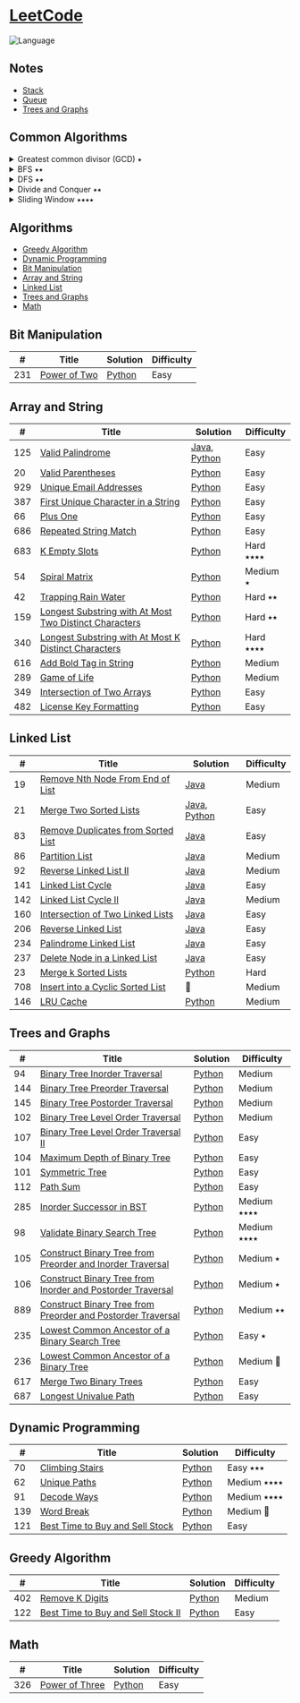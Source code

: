 # [LeetCode](https://leetcode.com/problemset/algorithms/)

![Language](https://img.shields.io/badge/language-Python%20%2F%20Java%20-orange.svg)

## Notes

* [Stack](./notes/stack)
* [Queue](./notes/queue)
* [Trees and Graphs](./notes/trees_graphs)

## Common Algorithms

<!-- markdownlint-disable MD033 -->
<details><summary>Greatest common divisor (GCD) ⭑</summary>
<p>

* [GCD of more than two (or array) numbers](https://www.geeksforgeeks.org/gcd-two-array-numbers/)

</p>
</details>

<details><summary>BFS ⭑⭑</summary>
<p>

* 94: [Binary Tree Inorder Traversal](https://leetcode.com/problems/binary-tree-inorder-traversal/)
* 102: [Binary Tree Level Order Traversal](https://leetcode.com/problems/binary-tree-level-order-traversal/)
* 107: [Binary Tree Level Order Traversal II](https://leetcode.com/problems/binary-tree-level-order-traversal-ii/)
* 285: [Inorder Successor in BST](https://leetcode.com/problems/inorder-successor-in-bst/)

</p>
</details>

<details><summary>DFS ⭑⭑</summary>
<p>
</p>
</details>

<details><summary>Divide and Conquer ⭑⭑</summary>
<p>

* 106: [Construct Binary Tree from Inorder and Postorder Traversal](https://leetcode.com/problems/construct-binary-tree-from-inorder-and-postorder-traversal/)

</p>
</details>

<details><summary>Sliding Window ⭑⭑⭑⭑ </summary>
<p>

* 159: [Longest Substring with At Most Two Distinct Characters](https://leetcode.com/problems/longest-substring-with-at-most-two-distinct-characters/)
* 340: [Longest Substring with At Most K Distinct Characters](https://leetcode.com/problems/longest-substring-with-at-most-k-distinct-characters/)

</p>
</details>

## Algorithms

* [Greedy Algorithm](https://github.com/artekr/LeetCode#greedy-algorithm)
* [Dynamic Programming](https://github.com/artekr/LeetCode#dynamic-programming)
* [Bit Manipulation](https://github.com/artekr/LeetCode#bit-manipulation)
* [Array and String](https://github.com/artekr/LeetCode#array-and-string)
* [Linked List](https://github.com/artekr/LeetCode#linked-list)
* [Trees and Graphs](https://github.com/artekr/LeetCode#trees-and-graphs)
* [Math](https://github.com/artekr/LeetCode#math)

## Bit Manipulation

|  #  | Title           |  Solution       | Difficulty    |
|-----|---------------- | --------------- | ------------- |
231 | [Power of Two](https://leetcode.com/problems/power-of-two/) | [Python](./algorithms/python/PowerOfTwo/PowerOfTwo.py) | Easy |

## Array and String

|  #  | Title           |  Solution       | Difficulty    |
|-----|---------------- | --------------- | ------------- |
125 | [Valid Palindrome](https://leetcode.com/problems/valid-palindrome) | [Java](./algorithms/java/src/String/_125_Valid_Palindrome), [Python](./algorithms/python/ValidPalindrome/ValidPalindrome.py)  | Easy |
20 | [Valid Parentheses](https://leetcode.com/problems/valid-parentheses/) | [Python](./algorithms/python/ValidParentheses/ValidParentheses.py) | Easy |
929 | [Unique Email Addresses](https://leetcode.com/problems/unique-email-addresses//) | [Python](./algorithms/python/UniqueEmailAddresses/UniqueEmailAddresses.py) | Easy |
387 | [First Unique Character in a String](https://leetcode.com/problems/first-unique-character-in-a-string/) | [Python](./algorithms/python/FirstUniqueCharacterInAString/FirstUniqueCharacterInAString.py) | Easy |
66 | [Plus One](https://leetcode.com/problems/plus-one/) | [Python](./algorithms/python/PlusOne/PlusOne.py) | Easy |
686 | [Repeated String Match](https://leetcode.com/problems/repeated-string-match/) | [Python](./algorithms/python/RepeatedStringMatch/RepeatedStringMatch.py) | Easy |
683 | [K Empty Slots](https://leetcode.com/problems/k-empty-slots/) | [Python](./algorithms/python/KEmptySlots/KEmptySlots.py) | Hard ⭑⭑⭑⭑ |
54 | [Spiral Matrix](https://leetcode.com/problems/spiral-matrix/) | [Python](./algorithms/python/SpiralMatrix/SpiralMatrix.py) | Medium ⭑ |
42 | [Trapping Rain Water](https://leetcode.com/problems/trapping-rain-water/) | [Python](./algorithms/python/TrappingRainWater/TrappingRainWater.py) | Hard ⭑⭑ |
159 | [Longest Substring with At Most Two Distinct Characters](https://leetcode.com/problems/longest-substring-with-at-most-two-distinct-characters/) | [Python](./algorithms/python/LongestSubstringWithAtMostTwoDistinctCharacters/LongestSubstringWithAtMostTwoDistinctCharacters.py) | Hard ⭑⭑ |
340 | [Longest Substring with At Most K Distinct Characters](https://leetcode.com/problems/longest-substring-with-at-most-k-distinct-characters/) | [Python](./algorithms/python/LongestSubstringWithAtMostKDistinctCharacters/LongestSubstringWithAtMostKDistinctCharacters.py) | Hard ⭑⭑⭑⭑ |
616 | [Add Bold Tag in String](https://leetcode.com/problems/add-bold-tag-in-string/) | [Python](algorithms/python/AddBoldTagInString/AddBoldTagInString.py) | Medium |
289 | [Game of Life](https://leetcode.com/problems/game-of-life/) | [Python](./algorithms/python/GameOfLife/GameOfLife.py) | Medium |
349 | [Intersection of Two Arrays](https://leetcode.com/problems/intersection-of-two-arrays/) | [Python](./algorithms/python/IntersectionOfTwoArrays/IntersectionOfTwoArrays.py) | Easy |
482 | [License Key Formatting](https://leetcode.com/problems/license-key-formatting/) | [Python](./algorithms/python/LicenseKeyFormatting/LicenseKeyFormatting.py) | Easy |

## Linked List

|  #  | Title           |  Solution       | Difficulty    |
|-----|---------------- | --------------- | ------------- |
19 | [Remove Nth Node From End of List](https://leetcode.com/problems/remove-nth-node-from-end-of-list) | [Java](./algorithms/java/src/LinkedList/_19_Remove_Nth_Node_From_End_of_List) | Medium |
21 | [Merge Two Sorted Lists](https://leetcode.com/problems/merge-two-sorted-lists) | [Java](./algorithms/java/src/LinkedList/_21_Merge_Two_Sorted_Lists/MergeTwoSortedLists.java), [Python](./algorithms/python/MergeTwoSortedLists/MergeTwoSortedLists.py) | Easy |
83 | [Remove Duplicates from Sorted List](https://leetcode.com/problems/remove-duplicates-from-sorted-list/) | [Java](./algorithms/java/src/LinkedList/_83_Remove_Duplicates_from_Sorted_List/RemoveDuplicatesFromSortedList.java) | Easy |
86 | [Partition List](https://leetcode.com/problems/partition-list) | [Java](./algorithms/java/src/LinkedList/_86_PartitionList/PartitionList.java) | Medium |
92 | [Reverse Linked List II](https://leetcode.com/problems/reverse-linked-list-ii/) | [Java](./algorithms/java/src/LinkedList/_92_Reverse_Linked_List_II/ReverseLinkedListII.java) | Medium |
141 | [Linked List Cycle](https://leetcode.com/problems/linked-list-cycle) | [Java](./algorithms/java/src/LinkedList/_141_Linked_List_Cycle/LinkedListCycle.java) | Easy |
142 | [Linked List Cycle II](https://leetcode.com/problems/linked-list-cycle-ii) | [Java](./algorithms/java/src/LinkedList/_142_Linked_List_Cycle_II/LinkedListCycleII.java) | Medium |
160 | [Intersection of Two Linked Lists](https://leetcode.com/problems/intersection-of-two-linked-lists) | [Java](./algorithms/java/src/LinkedList/_160_Intersection_Of_Two_Linked_Lists/IntersectionOfTwoLinkedLists.java) | Easy |
206 | [Reverse Linked List](https://leetcode.com/problems/reverse-linked-list) | [Java](./algorithms/java/src/LinkedList/_206_Reverse_Linked_List/ReverseLinkedList.java) | Easy |
234 | [Palindrome Linked List](https://leetcode.com/problems/palindrome-linked-list) | [Java](./algorithms/java/src/LinkedList/_234_Palindrome_Linked_List/PalindromeLinkedList.java) | Easy |
237 | [Delete Node in a Linked List](https://leetcode.com/problems/delete-node-in-a-linked-list) | [Java](./algorithms/java/src/LinkedList/_237_Delete_Node_In_A_Linked_List/DeleteNodeInALinkedList.java) | Easy |
23 | [Merge k Sorted Lists](https://leetcode.com/problems/merge-k-sorted-lists/) | [Python](./algorithms/python/MergeKSortedLists/MergeKSortedLists.py) | Hard |
708 | [Insert into a Cyclic Sorted List](https://leetcode.com/problems/insert-into-a-cyclic-sorted-list/) | 👾 | Medium |
146 | [LRU Cache](https://leetcode.com/problems/lru-cache/) | [Python](./algorithms/python/LRUCache/LRUCache.py) | Medium |

## Trees and Graphs

|  #  | Title           |  Solution       | Difficulty    |
|-----|---------------- | --------------- | ------------- |
94 | [Binary Tree Inorder Traversal](https://leetcode.com/problems/binary-tree-inorder-traversal/) | [Python](./algorithms/python/BinaryTreeInorderTraversal/BinaryTreeInorderTraversal.py) | Medium |
144 | [Binary Tree Preorder Traversal](https://leetcode.com/problems/binary-tree-preorder-traversal/) | [Python](./algorithms/python/BinaryTreePreorderTraversal/BinaryTreePreorderTraversal.py) | Medium |
145 | [Binary Tree Postorder Traversal](https://leetcode.com/problems/binary-tree-postorder-traversal/) | [Python](./algorithms/python/BinaryTreePostorderTraversal/BinaryTreePostorderTraversal.py) | Medium |
102 | [Binary Tree Level Order Traversal](https://leetcode.com/problems/binary-tree-level-order-traversal/) | [Python](./algorithms/python/BinaryTreeLevelOrderTraversal/BinaryTreeLevelOrderTraversal.py) | Medium |
107 | [Binary Tree Level Order Traversal II](https://leetcode.com/problems/binary-tree-level-order-traversal-ii/) | [Python](./algorithms/python/BinaryTreeLevelOrderTraversalII/BinaryTreeLevelOrderTraversalII.py) | Easy |
104 | [Maximum Depth of Binary Tree](https://leetcode.com/problems/maximum-depth-of-binary-tree/) | [Python](./algorithms/python/MaximumDepthofBinaryTree/MaximumDepthofBinaryTree.py) | Easy |
101 | [Symmetric Tree](https://leetcode.com/problems/symmetric-tree/) | [Python](./algorithms/python/SymmetricTree/SymmetricTree.py) | Easy |
112 | [Path Sum](https://leetcode.com/problems/path-sum) | [Python](./algorithms/python/PathSum/PathSum.py) | Easy |
285 | [Inorder Successor in BST](https://leetcode.com/problems/inorder-successor-in-bst/) | [Python](./algorithms/python/InorderSuccessorInBST/InorderSuccessorInBST.py) | Medium ⭑⭑⭑⭑ |
98 | [Validate Binary Search Tree](https://leetcode.com/problems/validate-binary-search-tree/) | [Python](./algorithms/python/ValidateBinarySearchTree/ValidateBinarySearchTree.py) | Medium ⭑⭑⭑⭑ |
105 | [Construct Binary Tree from Preorder and Inorder Traversal](https://leetcode.com/problems/construct-binary-tree-from-preorder-and-inorder-traversal/) | [Python](./algorithms/python/ConstructBinaryTreeFromPreorderAndInorderTraversal/ConstructBinaryTreeFromPreorderAndInorderTraversal.py) | Medium ⭑ |
106 | [Construct Binary Tree from Inorder and Postorder Traversal](https://leetcode.com/problems/construct-binary-tree-from-inorder-and-postorder-traversal/) | [Python](./algorithms/python/ConstructBinaryTreefromInorderAndPostorderTraversal/ConstructBinaryTreefromInorderAndPostorderTraversal.py) | Medium ⭑ |
889 | [Construct Binary Tree from Preorder and Postorder Traversal](https://leetcode.com/problems/construct-binary-tree-from-preorder-and-postorder-traversal/) | [Python](./algorithms/python/ConstructBinaryTreeFromPreorderAndPostorderTraversal/ConstructBinaryTreeFromPreorderAndPostorderTraversal.py) | Medium ⭑⭑ |
235 | [Lowest Common Ancestor of a Binary Search Tree](https://leetcode.com/problems/lowest-common-ancestor-of-a-binary-search-tree/) | [Python](./algorithms/python/LowestCommonAncestorOfABinarySearchTree/LowestCommonAncestorOfABinarySearchTree.py) | Easy ⭑ |
236 | [Lowest Common Ancestor of a Binary Tree](https://leetcode.com/problems/lowest-common-ancestor-of-a-binary-tree/) | [Python](./algorithms/python/LowestCommonAncestorOfABinaryTree/LowestCommonAncestorOfABinaryTree.py) | Medium 👾 |
617 | [Merge Two Binary Trees](https://leetcode.com/problems/merge-two-binary-trees/) | [Python](./algorithms/python/MergeTwoBinaryTrees/MergeTwoBinaryTrees.py) | Easy |
687 | [Longest Univalue Path](https://leetcode.com/problems/longest-univalue-path/) | [Python](./algorithms/python/LongestUnivaluePath/LongestUnivaluePath.py) | Easy |

## Dynamic Programming

|  #  | Title           |  Solution       | Difficulty    |
|-----|---------------- | --------------- | ------------- |
70 | [Climbing Stairs](https://leetcode.com/problems/climbing-stairs/) | [Python](./algorithms/python/ClimbingStairs/ClimbingStairs.py) | Easy ⭑⭑⭑ |
62 | [Unique Paths](https://leetcode.com/problems/unique-paths/) | [Python](./algorithms/python/UniquePaths/UniquePaths.py) | Medium ⭑⭑⭑⭑ |
91 | [Decode Ways](https://leetcode.com/problems/decode-ways/) | [Python](./algorithms/python/DecodeWays/DecodeWays.py) | Medium ⭑⭑⭑⭑ |
139 | [Word Break](https://leetcode.com/problems/word-break/) | [Python](./algorithms/python/WordBreak/WordBreak.py) | Medium  👾 |
121 | [Best Time to Buy and Sell Stock](https://leetcode.com/problems/best-time-to-buy-and-sell-stock/) | [Python](./algorithms/python/BestTimeToBuyAndSellStock/BestTimeToBuyAndSellStock.py) | Easy |

## Greedy Algorithm

|  #  | Title           |  Solution       | Difficulty    |
|-----|---------------- | --------------- | ------------- |
402 | [Remove K Digits](https://leetcode.com/problems/remove-k-digits/) | [Python](./algorithms/python/RemoveKDigits/RemoveKDigits.py) | Medium |
122 | [Best Time to Buy and Sell Stock II](https://leetcode.com/problems/best-time-to-buy-and-sell-stock-ii/) | [Python](./algorithms/python/BestTimeToBuyAndSellStockII/BestTimeToBuyAndSellStockII.py) | Easy |

## Math

|  #  | Title           |  Solution       | Difficulty    |
|-----|---------------- | --------------- | ------------- |
326 | [Power of Three](https://leetcode.com/problems/power-of-three/) | [Python](./algorithms/python/PowerOfThree/PowerOfThree.py) | Easy |
